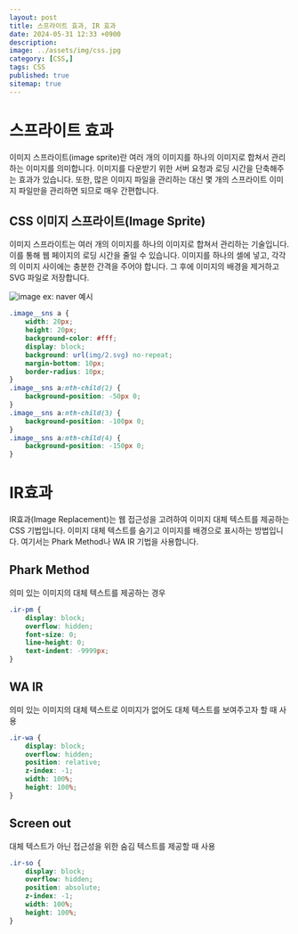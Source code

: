 ```yaml
---
layout: post
title: 스프라이트 효과, IR 효과
date: 2024-05-31 12:33 +0900
description: 
image: ../assets/img/css.jpg
category: [CSS,]
tags: CSS
published: true
sitemap: true
---
```


# 스프라이트 효과

이미지 스프라이트(image sprite)란 여러 개의 이미지를 하나의 이미지로 합쳐서 관리하는 이미지를 의미합니다. 이미지를 다운받기 위한 서버 요청과 로딩 시간을 단축해주는 효과가 있습니다. 또한, 많은 이미지 파일을 관리하는 대신 몇 개의 스프라이트 이미지 파일만을 관리하면 되므로 매우 간편합니다.

## CSS 이미지 스프라이트(Image Sprite)

이미지 스프라이트는 여러 개의 이미지를 하나의 이미지로 합쳐서 관리하는 기술입니다. 이를 통해 웹 페이지의 로딩 시간을 줄일 수 있습니다. 이미지를 하나의 셀에 넣고, 각각의 이미지 사이에는 충분한 간격을 주어야 합니다. 그 후에 이미지의 배경을 제거하고 SVG 파일로 저장합니다.

![image](https://github.com/gnlgk/gnlgk.github.io/assets/161431748/2a4759bb-9a7e-4b07-92e7-d7f448e2c7c1)
ex: naver 예시

````css
.image__sns a {
    width: 20px;
    height: 20px;
    background-color: #fff;
    display: block;
    background: url(img/2.svg) no-repeat;
    margin-bottom: 10px;
    border-radius: 10px;
}
.image__sns a:nth-child(2) {
    background-position: -50px 0;
}
.image__sns a:nth-child(3) {
    background-position: -100px 0;
}
.image__sns a:nth-child(4) {
    background-position: -150px 0;
}
````

# IR효과

IR효과(Image Replacement)는 웹 접근성을 고려하여 이미지 대체 텍스트를 제공하는 CSS 기법입니다. 이미지 대체 텍스트를 숨기고 이미지를 배경으로 표시하는 방법입니다. 여기서는 Phark Method나 WA IR 기법을 사용합니다.

## Phark Method

의미 있는 이미지의 대체 텍스트를 제공하는 경우

````css
.ir-pm {
    display: block;
    overflow: hidden;
    font-size: 0;
    line-height: 0;
    text-indent: -9999px;
}
````

## WA IR

의미 있는 이미지의 대체 텍스트로 이미지가 없어도 대체 텍스트를 보여주고자 할 때 사용

````css
.ir-wa {
    display: block;
    overflow: hidden;
    position: relative;
    z-index: -1;
    width: 100%;
    height: 100%;
}
````

## Screen out

대체 텍스트가 아닌 접근성을 위한 숨김 텍스트를 제공할 때 사용

````css
.ir-so {
    display: block;
    overflow: hidden;
    position: absolute;
    z-index: -1;
    width: 100%;
    height: 100%;
}
````